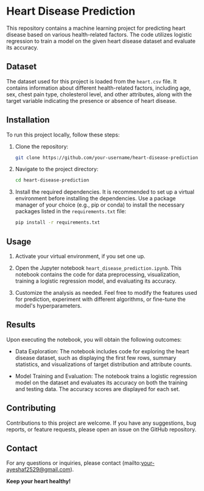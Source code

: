 # Heart Disease Prediction

This repository contains a machine learning project for predicting heart disease based on various health-related factors. The code utilizes logistic regression to train a model on the given heart disease dataset and evaluate its accuracy.

## Dataset

The dataset used for this project is loaded from the `heart.csv` file. It contains information about different health-related factors, including age, sex, chest pain type, cholesterol level, and other attributes, along with the target variable indicating the presence or absence of heart disease.

## Installation

To run this project locally, follow these steps:

1. Clone the repository:

   ```bash
   git clone https://github.com/your-username/heart-disease-prediction.git
   ```

2. Navigate to the project directory:

   ```bash
   cd heart-disease-prediction
   ```

3. Install the required dependencies. It is recommended to set up a virtual environment before installing the dependencies. Use a package manager of your choice (e.g., pip or conda) to install the necessary packages listed in the `requirements.txt` file:

   ```bash
   pip install -r requirements.txt
   ```

## Usage

1. Activate your virtual environment, if you set one up.

2. Open the Jupyter notebook `heart_disease_prediction.ipynb`. This notebook contains the code for data preprocessing, visualization, training a logistic regression model, and evaluating its accuracy.

3. Customize the analysis as needed. Feel free to modify the features used for prediction, experiment with different algorithms, or fine-tune the model's hyperparameters.

## Results

Upon executing the notebook, you will obtain the following outcomes:

- Data Exploration: The notebook includes code for exploring the heart disease dataset, such as displaying the first few rows, summary statistics, and visualizations of target distribution and attribute counts.

- Model Training and Evaluation: The notebook trains a logistic regression model on the dataset and evaluates its accuracy on both the training and testing data. The accuracy scores are displayed for each set.

## Contributing

Contributions to this project are welcome. If you have any suggestions, bug reports, or feature requests, please open an issue on the GitHub repository.

## Contact

For any questions or inquiries, please contact (mailto:your-ayeshaf2529@gmail.com).

**Keep your heart healthy!**
